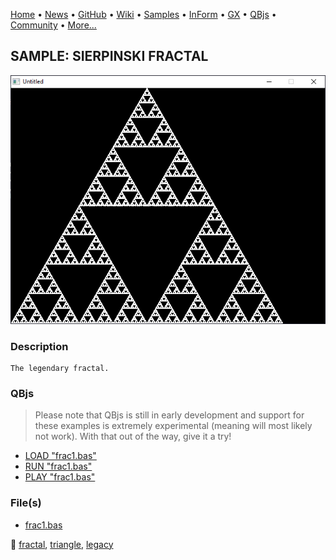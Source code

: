 [Home](https://qb64.com) • [News](../../news.md) • [GitHub](https://github.com/QB64Official/qb64) • [Wiki](https://github.com/QB64Official/qb64/wiki) • [Samples](../../samples.md) • [InForm](../../inform.md) • [GX](../../gx.md) • [QBjs](../../qbjs.md) • [Community](../../community.md) • [More...](../../more.md)

## SAMPLE: SIERPINSKI FRACTAL

![screenshot.png](img/screenshot.png)

### Description

```text
The legendary fractal.
```

### QBjs

> Please note that QBjs is still in early development and support for these examples is extremely experimental (meaning will most likely not work). With that out of the way, give it a try!

* [LOAD "frac1.bas"](https://qbjs.org/index.html?src=https://qb64.com/samples/sierpinski-fractal/src/frac1.bas)
* [RUN "frac1.bas"](https://qbjs.org/index.html?mode=auto&src=https://qb64.com/samples/sierpinski-fractal/src/frac1.bas)
* [PLAY "frac1.bas"](https://qbjs.org/index.html?mode=play&src=https://qb64.com/samples/sierpinski-fractal/src/frac1.bas)

### File(s)

* [frac1.bas](src/frac1.bas)

🔗 [fractal](../fractal.md), [triangle](../triangle.md), [legacy](../legacy.md)
